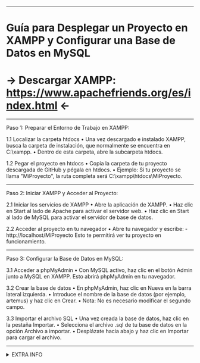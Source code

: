 - - -
# Guía para Desplegar un Proyecto en XAMPP y Configurar una Base de Datos en MySQL
# → Descargar XAMPP: https://www.apachefriends.org/es/index.html ←
________________________________________

Paso 1: Preparar el Entorno de Trabajo en XAMPP:

  1.1 Localizar la carpeta htdocs
  •  Una vez descargado e instalado XAMPP, busca la carpeta de instalación, que normalmente se encuentra en C:\xampp.
  •	Dentro de esta carpeta, abre la subcarpeta htdocs.

  1.2 Pegar el proyecto en htdocs
  •	Copia la carpeta de tu proyecto descargada de GitHub y pégala en htdocs.
  •	Ejemplo: Si tu proyecto se llama "MiProyecto", la ruta completa será C:\xampp\htdocs\MiProyecto.

________________________________________

Paso 2: Iniciar XAMPP y Acceder al Proyecto:

  2.1 Iniciar los servicios de XAMPP
  •	Abre la aplicación de XAMPP.
  •	Haz clic en Start al lado de Apache para activar el servidor web.
  •	Haz clic en Start al lado de MySQL para activar el servidor de base de datos.

  2.2 Acceder al proyecto en tu navegador
  •	Abre tu navegador y escribe:
      - http://localhost/MiProyecto
Esto te permitirá ver tu proyecto en funcionamiento.

________________________________________

Paso 3: Configurar la Base de Datos en MySQL:

  3.1 Acceder a phpMyAdmin
  •	Con MySQL activo, haz clic en el botón Admin junto a MySQL en XAMPP. Esto abrirá phpMyAdmin en tu navegador.

  3.2 Crear la base de datos
  •	En phpMyAdmin, haz clic en Nueva en la barra lateral izquierda.
  •	Introduce el nombre de la base de datos (por ejemplo, artemus) y haz clic en Crear.
  •	Nota: No es necesario modificar el segundo campo.

3.3 Importar el archivo SQL
•	Una vez creada la base de datos, haz clic en la pestaña Importar.
•	Selecciona el archivo .sql de tu base de datos en la opción Archivo a importar.
•	Desplázate hacia abajo y haz clic en Importar para cargar el archivo.

________________________________________
<details>
<summary>EXTRA INFO</summary>

### Done by AVK.

</details>
